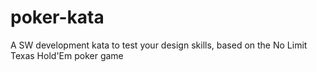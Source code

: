# poker-kata
A SW development kata to test your design skills, based on the No Limit Texas Hold'Em poker game
